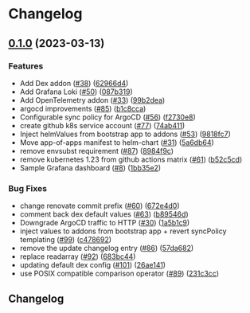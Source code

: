 # Changelog

## [0.1.0](https://github.com/nearform/k8s-kurated-addons/compare/v0.0.1...v0.1.0) (2023-03-13)


### Features

* Add Dex addon ([#38](https://github.com/nearform/k8s-kurated-addons/issues/38)) ([62966d4](https://github.com/nearform/k8s-kurated-addons/commit/62966d410f7d119e24ef6e012ffd1f85f4974126))
* Add Grafana Loki ([#50](https://github.com/nearform/k8s-kurated-addons/issues/50)) ([087b319](https://github.com/nearform/k8s-kurated-addons/commit/087b3195d9d24f23844716f25ecb572b7b501d90))
* Add OpenTelemetry addon ([#33](https://github.com/nearform/k8s-kurated-addons/issues/33)) ([99b2dea](https://github.com/nearform/k8s-kurated-addons/commit/99b2dea139cf377855e32feb82d4defd809b7988))
* argocd improvements ([#85](https://github.com/nearform/k8s-kurated-addons/issues/85)) ([b1c8cca](https://github.com/nearform/k8s-kurated-addons/commit/b1c8ccaa43da5bbc73a1f05cbbebee940ce2b77f))
* Configurable sync policy for ArgoCD ([#56](https://github.com/nearform/k8s-kurated-addons/issues/56)) ([f2730e8](https://github.com/nearform/k8s-kurated-addons/commit/f2730e8d2c1387374146d2f695e18eba3efd2b8f))
* create github k8s service account ([#77](https://github.com/nearform/k8s-kurated-addons/issues/77)) ([74ab411](https://github.com/nearform/k8s-kurated-addons/commit/74ab411d5872df076a8ea33fad15e75e20b61180))
* Inject helmValues from bootstrap app to addons ([#53](https://github.com/nearform/k8s-kurated-addons/issues/53)) ([9818fc7](https://github.com/nearform/k8s-kurated-addons/commit/9818fc7eb760b5c7e4a8d4ddcd5aa1a4107fe2bb))
* Move app-of-apps manifest to helm-chart ([#31](https://github.com/nearform/k8s-kurated-addons/issues/31)) ([5a6db64](https://github.com/nearform/k8s-kurated-addons/commit/5a6db64a5bbf6d9d88086d6d4c3eddb0df278445))
* remove envsubst requirement ([#87](https://github.com/nearform/k8s-kurated-addons/issues/87)) ([8984f9c](https://github.com/nearform/k8s-kurated-addons/commit/8984f9c4b8e2fb6cbe7ada8feb3624ece9141dd1))
* remove kubernetes 1.23 from github actions matrix ([#61](https://github.com/nearform/k8s-kurated-addons/issues/61)) ([b52c5cd](https://github.com/nearform/k8s-kurated-addons/commit/b52c5cde1dfce35c1948a80133474def6c12fb54))
* Sample Grafana dashboard ([#8](https://github.com/nearform/k8s-kurated-addons/issues/8)) ([1bb35e2](https://github.com/nearform/k8s-kurated-addons/commit/1bb35e20744da739dc36b383688f65acd8c9176f))


### Bug Fixes

* change renovate commit prefix ([#60](https://github.com/nearform/k8s-kurated-addons/issues/60)) ([672e4d0](https://github.com/nearform/k8s-kurated-addons/commit/672e4d0a22294e05d6f2ae258bd2fdfc3e03b9bb))
* comment back dex default values ([#63](https://github.com/nearform/k8s-kurated-addons/issues/63)) ([b89546d](https://github.com/nearform/k8s-kurated-addons/commit/b89546decb0d602395d1ecb54ba82483601d01a7))
* Downgrade ArgoCD traffic to HTTP ([#30](https://github.com/nearform/k8s-kurated-addons/issues/30)) ([1a5b1c9](https://github.com/nearform/k8s-kurated-addons/commit/1a5b1c9ba88788354afc1f692699afbc77afb92a))
* inject values to addons from bootstrap app + revert syncPolicy templating ([#99](https://github.com/nearform/k8s-kurated-addons/issues/99)) ([c478692](https://github.com/nearform/k8s-kurated-addons/commit/c478692788fde4b72d4e785c6b1d5bca1dcddd53))
* remove the update changelog entry ([#86](https://github.com/nearform/k8s-kurated-addons/issues/86)) ([57da682](https://github.com/nearform/k8s-kurated-addons/commit/57da6822ff0eae24a52455bb431ed2e478536f81))
* replace readarray ([#92](https://github.com/nearform/k8s-kurated-addons/issues/92)) ([683bc44](https://github.com/nearform/k8s-kurated-addons/commit/683bc44582f07d4c3fc8456e3189fc0a1f46d1c7))
* updating default dex config ([#101](https://github.com/nearform/k8s-kurated-addons/issues/101)) ([26ae141](https://github.com/nearform/k8s-kurated-addons/commit/26ae1412f93a860d36a262a5d6f94feeb18f1581))
* use POSIX compatible comparison operator ([#89](https://github.com/nearform/k8s-kurated-addons/issues/89)) ([231c3cc](https://github.com/nearform/k8s-kurated-addons/commit/231c3ccc687f244903a46f681f10ba078ca2ffc0))

## Changelog
